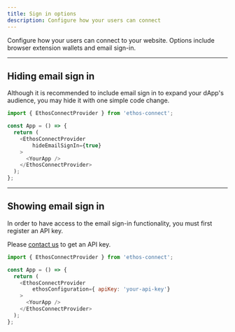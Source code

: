 ```yaml
---
title: Sign in options
description: Configure how your users can connect
---
```


Configure how your users can connect to your website. Options include browser extension wallets and email sign-in.

---

## Hiding email sign in

Although it is recommended to include email sign in to expand your dApp's audience, you may hide it with one simple code change.

```js
import { EthosConnectProvider } from 'ethos-connect';

const App = () => {
  return (
    <EthosConnectProvider
        hideEmailSignIn={true}
    >
      <YourApp />
    </EthosConnectProvider>
  );
};
```
---

## Showing email sign in

In order to have access to the email sign-in functionality, you must first register an API key.

Please [contact us](mailto:support@ethoswallet.xyz) to get an API key.

```js
import { EthosConnectProvider } from 'ethos-connect';

const App = () => {
  return (
    <EthosConnectProvider
        ethosConfiguration={ apiKey: 'your-api-key'}
    >
      <YourApp />
    </EthosConnectProvider>
  );
};
```
